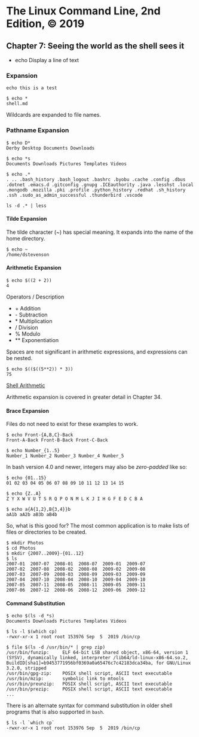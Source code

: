 # The Linux Command Line, 2nd Edition, © 2019

## Chapter 7: Seeing the world as the shell sees it

* echo Display a line of text

### Expansion

`echo this is a test`

```
$ echo *
shell.md
```

Wildcards are expanded to file names.

### Pathname Expansion

```
$ echo D*
Derby Desktop Documents Downloads
```

```
$ echo *s
Documents Downloads Pictures Templates Videos
```

```
$ echo .*
. .. .bash_history .bash_logout .bashrc .byobu .cache .config .dbus .dotnet .emacs.d .gitconfig .gnupg .ICEauthority .java .lesshst .local .mongodb .mozilla .pki .profile .python_history .redhat .sh_history .ssh .sudo_as_admin_successful .thunderbird .vscode
```

`ls -d .* | less`

#### Tilde Expansion

The tilde character (~) has special meaning.
It expands into the name of the home directory.

```
$ echo ~
/home/dstevenson
```

#### Arithmetic Expansion

```
$ echo $((2 + 2))
4
```

Operators / Description
* \+ Addition
* \- Subtraction
* \* Multiplication
* \/ Division
* \% Modulo
* \*\* Exponentiation

Spaces are not significant in arithmetic expressions, and expressions can be nested.

```
$ echo $(($((5**2)) * 3))
75
```

[Shell Arithmetic](https://www.gnu.org/software/bash/manual/html_node/Shell-Arithmetic.html)

Arithmetic expansion is covered in greater detail in Chapter 34.

#### Brace Expansion

Files do not need to exist for these examples to work.

```
$ echo Front-{A,B,C}-Back
Front-A-Back Front-B-Back Front-C-Back
```

```
$ echo Number_{1..5}
Number_1 Number_2 Number_3 Number_4 Number_5
```

In bash version 4.0 and newer, integers may also be _zero-padded_ like so:

```
$ echo {01..15}
01 02 03 04 05 06 07 08 09 10 11 12 13 14 15
```

```
$ echo {Z..A}
Z Y X W V U T S R Q P O N M L K J I H G F E D C B A
```

```
$ echo a{A{1,2},B{3,4}}b
aA1b aA2b aB3b aB4b
```

So, what is this good for? The most common application is to 
make lists of files or directories to be created.

```
$ mkdir Photos
$ cd Photos
$ mkdir {2007..2009}-{01..12}
$ ls
2007-01  2007-07  2008-01  2008-07  2009-01  2009-07
2007-02  2007-08  2008-02  2008-08  2009-02  2009-08
2007-03  2007-09  2008-03  2008-09  2009-03  2009-09
2007-04  2007-10  2008-04  2008-10  2009-04  2009-10
2007-05  2007-11  2008-05  2008-11  2009-05  2009-11
2007-06  2007-12  2008-06  2008-12  2009-06  2009-12
```

#### Command Substitution

```
$ echo $(ls -d *s)
Documents Downloads Pictures Templates Videos
```

```
$ ls -l $(which cp)
-rwxr-xr-x 1 root root 153976 Sep  5  2019 /bin/cp
```

```
$ file $(ls -d /usr/bin/* | grep zip)
/usr/bin/funzip:     ELF 64-bit LSB shared object, x86-64, version 1 (SYSV), dynamically linked, interpreter /lib64/ld-linux-x86-64.so.2, BuildID[sha1]=b9453771956bf0369a0a65476c7c42183dca34ba, for GNU/Linux 3.2.0, stripped
/usr/bin/gpg-zip:    POSIX shell script, ASCII text executable
/usr/bin/mzip:       symbolic link to mtools
/usr/bin/preunzip:   POSIX shell script, ASCII text executable
/usr/bin/prezip:     POSIX shell script, ASCII text executable
...
```

There is an alternate syntax for command substitution in older shell programs that is also supported in `bash`.

```
$ ls -l `which cp`
-rwxr-xr-x 1 root root 153976 Sep  5  2019 /bin/cp
```